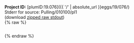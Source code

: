 **Project ID:** [plumID:19.076]({{ '/' | absolute_url }}eggs/19/076/)  
Stderr for source:  Pulling/010100/pl1   
(download [zipped raw stdout](pl1.plumed.stdout.txt.zip))  
{% raw %}
<pre>
</pre>
{% endraw %}
